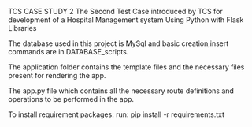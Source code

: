 TCS CASE STUDY 2
The Second Test Case introduced by TCS for development of a Hospital Management system Using Python with Flask Libraries

The database used in this project is MySql and basic creation,insert commands are in DATABASE_scripts.


The application folder contains the template files and the necessary files present for rendering the app.


The app.py file which contains all the necessary route definitions and operations to be performed in the app.
		
To install requirement packages:
run: pip install -r requirements.txt 